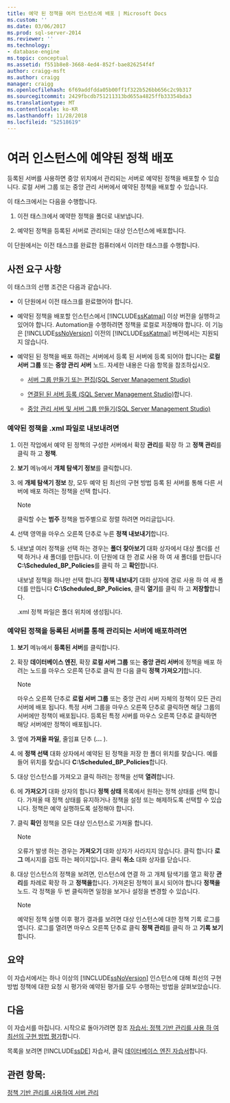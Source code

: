 ```yaml
---
title: 예약 된 정책을 여러 인스턴스에 배포 | Microsoft Docs
ms.custom: ''
ms.date: 03/06/2017
ms.prod: sql-server-2014
ms.reviewer: ''
ms.technology:
- database-engine
ms.topic: conceptual
ms.assetid: f551b8e8-3668-4ed4-852f-bae826254f4f
author: craigg-msft
ms.author: craigg
manager: craigg
ms.openlocfilehash: 6f69addfdda05b00ff1f322b526bb656c2c9b317
ms.sourcegitcommit: 2429fbcdb751211313bd655a4825ffb33354bda3
ms.translationtype: MT
ms.contentlocale: ko-KR
ms.lasthandoff: 11/28/2018
ms.locfileid: "52518619"
---
```

# <a name="deploy-scheduled-policies-to-multiple-instances"></a>여러 인스턴스에 예약된 정책 배포
  등록된 서버를 사용하면 중앙 위치에서 관리되는 서버로 예약된 정책을 배포할 수 있습니다. 로컬 서버 그룹 또는 중앙 관리 서버에서 예약된 정책을 배포할 수 있습니다.  
  
 이 태스크에서는 다음을 수행합니다.  
  
1.  이전 태스크에서 예약한 정책을 폴더로 내보냅니다.  
  
2.  예약된 정책을 등록된 서버로 관리되는 대상 인스턴스에 배포합니다.  
  
 이 단원에서는 이전 태스크를 완료한 컴퓨터에서 이러한 태스크를 수행합니다.  
  
## <a name="prerequisites"></a>사전 요구 사항  
 이 태스크의 선행 조건은 다음과 같습니다.  
  
-   이 단원에서 이전 태스크를 완료했어야 합니다.  
  
-   예약된 정책을 배포할 인스턴스에서 [!INCLUDE[ssKatmai](../includes/sskatmai-md.md)] 이상 버전을 실행하고 있어야 합니다. Automation을 수행하려면 정책을 로컬로 저장해야 합니다. 이 기능은 [!INCLUDE[ssNoVersion](../includes/ssnoversion-md.md)] 이전의 [!INCLUDE[ssKatmai](../includes/sskatmai-md.md)] 버전에서는 지원되지 않습니다.  
  
-   예약된 된 정책을 배포 하려는 서버에서 등록 된 서버에 등록 되어야 합니다는 **로컬 서버 그룹** 또는 **중앙 관리 서버** 노드. 자세한 내용은 다음 항목을 참조하십시오.  
  
    -   [서버 그룹 만들기 또는 편집&#40;SQL Server Management Studio&#41;](../ssms/register-servers/create-or-edit-a-server-group-sql-server-management-studio.md)  
  
    -   [연결된 된 서버 등록 &#40;SQL Server Management Studio&#41;](../ssms/register-servers/register-a-connected-server-sql-server-management-studio.md)합니다.  
  
    -   [중앙 관리 서버 및 서버 그룹 만들기&#40;SQL Server Management Studio&#41;](../ssms/register-servers/create-a-central-management-server-and-server-group.md)  
  
### <a name="to-export-the-scheduled-policies-as-xml-files"></a>예약된 정책을 .xml 파일로 내보내려면  
  
1.  이전 작업에서 예약 된 정책의 구성한 서버에서 확장 **관리**를 확장 하 고 **정책 관리**를 클릭 하 고 **정책**.  
  
2.  **보기** 메뉴에서 **개체 탐색기 정보**를 클릭합니다.  
  
3.  에 **개체 탐색기 정보** 창, 모두 예약 된 최선의 구현 방법 등록 된 서버를 통해 다른 서버에 배포 하려는 정책을 선택 합니다.  
  
    > [!NOTE]  
    >  클릭할 수는 **범주** 정책을 범주별으로 정렬 하려면 머리글입니다.  
  
4.  선택 영역을 마우스 오른쪽 단추로 누른 **정책 내보내기**합니다.  
  
5.  내보낼 여러 정책을 선택 하는 경우는 **폴더 찾아보기** 대화 상자에서 대상 폴더를 선택 하거나 새 폴더를 만듭니다. 이 단원에 대 한 경로 사용 하 여 새 폴더를 만듭니다 **C:\Scheduled_BP_Policies**를 클릭 하 고 **확인**합니다.  
  
     내보낼 정책을 하나만 선택 합니다 **정책 내보내기** 대화 상자에 경로 사용 하 여 새 폴더를 만듭니다 **C:\Scheduled_BP_Policies**, 클릭 **열기**를 클릭 하 고 **저장할**합니다.  
  
     .xml 정책 파일은 폴더 위치에 생성됩니다.  
  
### <a name="to-deploy-the-scheduled-policies-to-servers-that-are-managed-through-registered-servers"></a>예약된 정책을 등록된 서버를 통해 관리되는 서버에 배포하려면  
  
1.  **보기** 메뉴에서 **등록된 서버**를 클릭합니다.  
  
2.  확장 **데이터베이스 엔진**, 확장 **로컬 서버 그룹** 또는 **중앙 관리 서버**에 정책을 배포 하려는 노드를 마우스 오른쪽 단추로 클릭 한 다음 클릭 **정책 가져오기**합니다.  
  
    > [!NOTE]  
    >  마우스 오른쪽 단추로 **로컬 서버 그룹** 또는 중앙 관리 서버 자체의 정책이 모든 관리 서버에 배포 됩니다. 특정 서버 그룹을 마우스 오른쪽 단추로 클릭하면 해당 그룹의 서버에만 정책이 배포됩니다. 등록된 특정 서버를 마우스 오른쪽 단추로 클릭하면 해당 서버에만 정책이 배포됩니다.  
  
3.  옆에 **가져올 파일**, 줄임표 단추 (**...** ).  
  
4.  에 **정책 선택** 대화 상자에서 예약된 된 정책을 저장 한 폴더 위치를 찾습니다. 예를 들어 위치를 찾습니다 **C:\Scheduled_BP_Policies**합니다.  
  
5.  대상 인스턴스를 가져오고 클릭 하려는 정책을 선택 **열려**합니다.  
  
6.  에 **가져오기** 대화 상자의 합니다 **정책 상태** 목록에서 원하는 정책 상태를 선택 합니다. 가져올 때 정책 상태를 유지하거나 정책을 설정 또는 해제하도록 선택할 수 있습니다. 정책은 예약 실행하도록 설정해야 합니다.  
  
7.  클릭 **확인** 정책을 모든 대상 인스턴스로 가져올 합니다.  
  
    > [!NOTE]  
    >  오류가 발생 하는 경우는 **가져오기** 대화 상자가 사라지지 않습니다. 클릭 합니다 **로그** 메시지를 검토 하는 페이지입니다. 클릭 **취소** 대화 상자를 닫습니다.  
  
8.  대상 인스턴스의 정책을 보려면, 인스턴스에 연결 하 고 개체 탐색기를 열고 확장 **관리**를 차례로 확장 하 고 **정책을**합니다. 가져온된 정책이 표시 되어야 합니다 **정책을** 노드. 각 정책을 두 번 클릭하면 일정을 보거나 설정을 변경할 수 있습니다.  
  
    > [!NOTE]  
    >  예약된 정책 실행 이후 평가 결과를 보려면 대상 인스턴스에 대한 정책 기록 로그를 엽니다. 로그를 열려면 마우스 오른쪽 단추로 클릭 **정책 관리**를 클릭 하 고 **기록 보기**합니다.  
  
## <a name="summary"></a>요약  
 이 자습서에서는 하나 이상의 [!INCLUDE[ssNoVersion](../includes/ssnoversion-md.md)] 인스턴스에 대해 최선의 구현 방법 정책에 대한 요청 시 평가와 예약된 평가를 모두 수행하는 방법을 살펴보았습니다.  
  
## <a name="next"></a>다음  
 이 자습서를 마칩니다. 시작으로 돌아가려면 참조 [자습서: 정책 기반 관리를 사용 하 여 최선의 구현 방법 평가](../../2014/tutorials/tutorial-evaluating-best-practices-by-using-policy-based-management.md)합니다.  
  
 목록을 보려면 [!INCLUDE[ssDE](../includes/ssde-md.md)] 자습서, 클릭 [데이터베이스 엔진 자습서](../relational-databases/database-engine-tutorials.md)합니다.  
  
## <a name="see-also"></a>관련 항목:  
 [정책 기반 관리를 사용하여 서버 관리](../relational-databases/policy-based-management/administer-servers-by-using-policy-based-management.md)  
  
  

